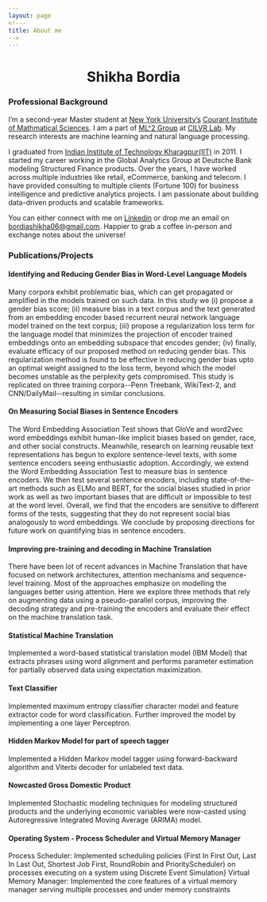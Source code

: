 ```yaml
---
layout: page
<!---
title: About me
-->
---
```


<h1 align="center">Shikha Bordia</h1>

### Professional Background


I’m a second-year Master student at [New York University’s](http://www.nyu.edu/) [Courant Institute of Mathmatical Sciences](https://cs.nyu.edu/home/index.html). I am a part of [ML^2 Group](https://wp.nyu.edu/ml2/) at [CILVR Lab](https://wp.nyu.edu/cilvr/). My research interests are machine learning and natural language processing. 

I graduated from [Indian Institute of Technology Kharagpur(IIT)](http://www.iitkgp.ac.in) in 2011. I started my career working in the Global Analytics Group at Deutsche Bank modeling Structured Finance products.  Over the years, I have worked across multiple industries like retail, eCommerce, banking and telecom. I have provided consulting to multiple clients (Fortune 100) for business intelligence and predictive analytics projects. I am passionate about building data-driven products and scalable frameworks.

You can either connect with me on [Linkedin](https://www.linkedin.com/in/shikhabordia/) or drop me an email on bordiashikha06@gmail.com. Happier to grab a coffee in-person and exchange notes about the universe! 

### Publications/Projects
#### Identifying and Reducing Gender Bias in Word-Level Language Models
Many corpora exhibit problematic bias, which can  get propagated  or  amplified  in  the  models trained on such data. In this study we (i) propose a gender bias score; (ii) measure bias in a text corpus and the text generated from an embedding encoder based recurrent  neural  network language model trained on the text corpus; (iii) propose a regularization loss term for the language model that minimizes the projection of encoder trained embeddings onto an embedding subspace that encodes gender; (iv) finally, evaluate efficacy of our proposed method on reducing gender bias. This regularization method is found to be effective in reducing gender bias upto  an  optimal weight assigned to the loss term, beyond  which the model becomes unstable as the perplexity gets compromised. This study is replicated on three training corpora--Penn Treebank,  WikiText-2, and CNN/DailyMail--resulting in similar conclusions.

#### On Measuring Social Biases in Sentence Encoders
The Word Embedding Association Test shows that GloVe and word2vec word embeddings exhibit human-like implicit biases based on gender, race, and other social constructs. Meanwhile, research on learning reusable text representations has begun to explore sentence-level texts, with some sentence encoders seeing enthusiastic adoption. Accordingly, we extend the Word Embedding Association Test to measure bias in sentence encoders. We then test several sentence encoders, including state-of-the-art methods such as ELMo and BERT, for the social biases studied in prior work as well as two important biases that are difficult or impossible to test at the word level. Overall, we find that the encoders are sensitive to different forms of the tests, suggesting that they do not represent social bias analogously to word embeddings. We conclude by proposing directions for future work on quantifying bias in sentence encoders.

#### Improving pre-training and decoding in Machine Translation
There have been lot of recent advances in Machine Translation that have focused on network architectures, attention mechanisms and sequence-level training. Most of the approaches emphasize on modelling the languages better using attention. Here we explore three methods that rely on augmenting data using a pseudo-parallel corpus, improving the decoding strategy and pre-training the encoders and evaluate their effect on the machine translation task.


#### Statistical Machine Translation
Implemented a word-based statistical translation model (IBM Model) that extracts phrases using word alignment and performs parameter estimation for partially observed data using expectation maximization.

#### Text Classifier
Implemented maximum entropy classifier character model and feature extractor code for word classification. Further improved the model by implementing a one layer Perceptron.

#### Hidden Markov Model for part of speech tagger
Implemented a Hidden Markov model tagger using forward-backward algorithm and Viterbi decoder for unlabeled text data.

#### Nowcasted Gross Domestic Product
Implemented Stochastic modeling techniques for modeling structured products and the underlying economic variables were now-casted using Autoregressive Integrated Moving Average (ARIMA) model.

#### Operating System - Process Scheduler and Virtual Memory Manager
Process Scheduler: Implemented scheduling policies  (First In First Out, Last In Last Out, Shortest Job First, RoundRobin and PriorityScheduler) on processes executing on a system using Discrete Event Simulation}
Virtual Memory Manager: Implemented the core features of a virtual memory manager serving multiple processes and under memory constraints
